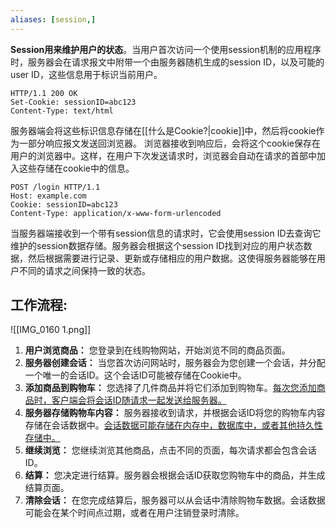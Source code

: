 ```yaml
---
aliases: [session,]
---
```


**Session用来维护用户的状态**。当用户首次访问一个使用session机制的应用程序时，服务器会在请求报文中附带一个由服务器随机生成的session ID，以及可能的user ID，这些信息用于标识当前用户。

```
HTTP/1.1 200 OK
Set-Cookie: sessionID=abc123
Content-Type: text/html
```

服务器端会将这些标识信息存储在[[什么是Cookie?|cookie]]中，然后将cookie作为一部分响应报文发送回浏览器。
浏览器接收到响应后，会将这个cookie保存在用户的浏览器中。这样，在用户下次发送请求时，浏览器会自动在请求的首部中加入这些存储在cookie中的信息。
```
POST /login HTTP/1.1 
Host: example.com 
Cookie: sessionID=abc123 
Content-Type: application/x-www-form-urlencoded
```

当服务器端接收到一个带有session信息的请求时，它会使用session ID去查询它维护的session数据存储。服务器会根据这个session ID找到对应的用户状态数据，然后根据需要进行记录、更新或存储相应的用户数据。这使得服务器能够在用户不同的请求之间保持一致的状态。

## 工作流程:
![[IMG_0160 1.png]]
<!--ID: 1693151867251-->


1. **用户浏览商品：** 您登录到在线购物网站，开始浏览不同的商品页面。
2. **服务器创建会话：** 当您首次访问网站时，服务器会为您创建一个会话，并分配一个唯一的会话ID。这个会话ID可能被存储在Cookie中。
3. **添加商品到购物车：** 您选择了几件商品并将它们添加到购物车。<u>每次您添加商品时，客户端会将会话ID随请求一起发送给服务器。</u>
4. **服务器存储购物车内容：** 服务器接收到请求，并根据会话ID将您的购物车内容存储在会话数据中。<u>会话数据可能存储在内存中，数据库中，或者其他持久性存储中。</u>
5. **继续浏览：** 您继续浏览其他商品，点击不同的页面，每次请求都会包含会话ID。
6. **结算：** 您决定进行结算。服务器会根据会话ID获取您购物车中的商品，并生成结算页面。
7. **清除会话：** 在您完成结算后，服务器可以从会话中清除购物车数据。会话数据可能会在某个时间点过期，或者在用户注销登录时清除。